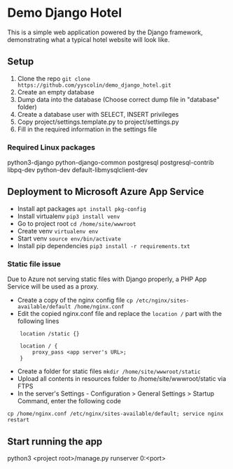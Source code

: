 # Demo Django Hotel

This is a simple web application powered by the Django framework, demonstrating
what a typical hotel website will look like.

## Setup
1. Clone the repo `git clone https://github.com/yyscolin/demo_django_hotel.git`
2. Create an empty database
3. Dump data into the database (Choose correct dump file in "database" folder)
4. Create a database user with SELECT, INSERT privileges
5. Copy project/settings.template.py to project/settings.py
6. Fill in the required information in the settings file

### Required Linux packages
python3-django python-django-common postgresql postgresql-contrib libpq-dev python-dev default-libmysqlclient-dev

## Deployment to Microsoft Azure App Service
- Install apt packages `apt install pkg-config`
- Install virtualenv `pip3 install venv`
- Go to project root `cd /home/site/wwwroot`
- Create venv `virtualenv env`
- Start venv `source env/bin/activate`
- Install pip dependencies `pip3 install -r requirements.txt`

### Static file issue
Due to Azure not serving static files with Django properly, a PHP App Service
will be used as a proxy.
- Create a copy of the nginx config file
`cp /etc/nginx/sites-available/default /home/nginx.conf`
- Edit the copied nginx.conf file and replace the `location /` part with the
following lines
```
    location /static {}

    location / {
        proxy_pass <app server's URL>;
    }
```
- Create a folder for static files `mkdir /home/site/wwwroot/static`
- Upload all contents in resources folder to /home/site/wwwroot/static via FTPS
- In the server's Settings - Configuration > General Settings > Startup
Command, enter the following code
```
cp /home/nginx.conf /etc/nginx/sites-available/default; service nginx restart
```

## Start running the app
python3 \<project root\>/manage.py runserver 0:\<port\>
